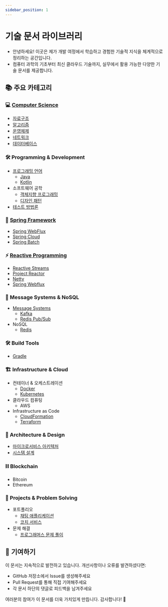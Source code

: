 ```yaml
---
sidebar_position: 1
---
```


# 기술 문서 라이브러리

- 안녕하세요! 이곳은 제가 개발 여정에서 학습하고 경험한 기술적 지식을 체계적으로 정리하는 공간입니다.
- 컴퓨터 과학의 기초부터 최신 클라우드 기술까지, 실무에서 활용 가능한 다양한 기술 문서를 제공합니다.

## 📚 주요 카테고리

### 💻 [Computer Science](ComputerScience/index.md)

- [자료구조](ComputerScience/DataStructure/index.md)
- [알고리즘](ComputerScience/Algorithm/index.md)
- [운영체제](ComputerScience/OS/index.md)
- [네트워크](Network/index.md)
- [데이터베이스](Database/index.md)

### 🛠 Programming & Development

- [프로그래밍 언어](Language/index.md)
	- [Java](Language/Java/index.md)
	- [Kotlin](Language/Kotlin/index.md)
- 소프트웨어 공학
	- [객체지향 프로그래밍](OOP/index.md)
	- [디자인 패턴](Design-Pattern/index.md)
- [테스트 방법론](Test/index.md)

### 🌱 [Spring Framework](Spring/index.md)

- [Spring WebFlux](Spring/SpringWebflux/index.md)
- [Spring Cloud](Spring/SpringCloud/index.md)
- [Spring Batch](Spring/SpringBatch/index.md)

### ⚡ [Reactive Programming](ReactiveProgramming/index.md)

- [Reactive Streams](ReactiveProgramming/ReactiveStream/index.md)
- [Project Reactor](ReactiveProgramming/ProjectReactor/index.md)
- [Netty](Netty/index.md)
- [Spring Webflux](ReactiveProgramming/SpringWebflux/SpringWebflux.md)

### 🔄 Message Systems & NoSQL

- [Message Systems](MessageSystem/index.md)
	- [Kafka](MessageSystem/Kafka/index.md)
	- [Redis Pub/Sub](MessageSystem/RedisPubSub/RedisPubSub.md)
- NoSQL
	- [Redis](Redis/index.md)

### 🛠️ Build Tools

- [Gradle](Gradle/index.md)

### 🏗 Infrastructure & Cloud

- 컨테이너 & 오케스트레이션
	- [Docker](Docker/index.md)
	- [Kubernetes](Kubernetes/index.md)
- 클라우드 컴퓨팅
	- AWS
- Infrastructure as Code
	- [CloudFormation](AWS/CloudFormation/index.md)
	- [Terraform](Terraform/index.md)

### 📐 Architecture & Design

- [마이크로서비스 아키텍처](MSA/index.md)
- [시스템 설계](SystemDesign/index.md)

### ⛓️ Blockchain

- Bitcoin
- Ethereum

### 💼 Projects & Problem Solving

- 포트폴리오
	- [채팅 애플리케이션](Portfolio/ChattingApplication/index.md)
	- [코치 서비스](Portfolio/Coach/index.md)
- 문제 해결
	- [프로그래머스 문제 풀이](ProblemSolving/Programmers/index.md)

## 🤝 기여하기

이 문서는 지속적으로 발전하고 있습니다. 개선사항이나 오류를 발견하셨다면:

- GitHub 저장소에서 Issue를 생성해주세요
- Pull Request를 통해 직접 기여해주세요
- 각 문서 하단의 댓글로 피드백을 남겨주세요

여러분의 참여가 이 문서를 더욱 가치있게 만듭니다. 감사합니다! 🙏